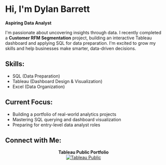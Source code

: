 # Hi, I'm Dylan Barrett
**Aspiring Data Analyst**

I'm passionate about uncovering insights through data. I recently completed a **Customer RFM Segmentation** project, building an interactive Tableau dashboard and applying SQL for data preparation. I'm excited to grow my skills and help businesses make smarter, data-driven decisions.

## Skills:
- SQL (Data Preparation)
- Tableau (Dashboard Design & Visualization)
- Excel (Data Organization)

## Current Focus:
- Building a portfolio of real-world analytics projects
- Mastering SQL querying and dashboard visualization
- Preparing for entry-level data analyst roles

## Connect with Me:

<p align="center">
  <strong>Tableau Public Portfolio</strong><br>
  <a href="https://public.tableau.com/app/profile/dylan.barrett1539">
    <img src=https://img.shields.io/badge/Visualization-Tableau-blue" alt="Tableau Public">
  </a>
</p>
